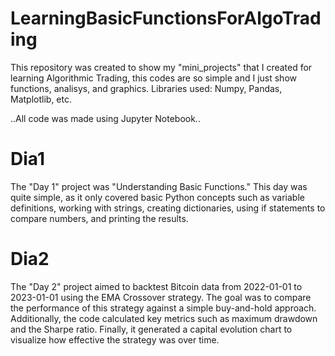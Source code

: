 # LearningBasicFunctionsForAlgoTrading
This repository was created to show my "mini_projects" that I created for learning Algorithmic Trading, this codes are so simple and I just show functions, analisys, and graphics. Libraries used: Numpy, Pandas, Matplotlib, etc.

..All code was made using Jupyter Notebook..

# Dia1
The "Day 1" project was "Understanding Basic Functions." This day was quite simple, as it only covered basic Python concepts such as variable definitions, working with strings, creating dictionaries, using if statements to compare numbers, and printing the results.

# Dia2
The "Day 2" project aimed to backtest Bitcoin data from 2022-01-01 to 2023-01-01 using the EMA Crossover strategy. The goal was to compare the performance of this strategy against a simple buy-and-hold approach. Additionally, the code calculated key metrics such as maximum drawdown and the Sharpe ratio. Finally, it generated a capital evolution chart to visualize how effective the strategy was over time.
